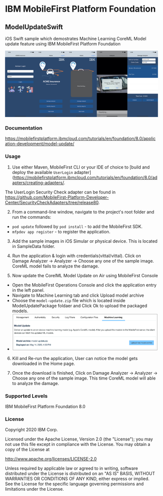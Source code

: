 IBM MobileFirst Platform Foundation
===
## ModelUpdateSwift
iOS Swift sample which demostrates Machine Learning CoreML Model update feature using IBM MobileFirst Platform Foundation 

![Model Update Screenshot](screenshot.jpg)

### Documentation
https://mobilefirstplatform.ibmcloud.com/tutorials/en/foundation/8.0/application-development/model-update/

### Usage

1. Use either Maven, MobileFirst CLI or your IDE of choice to [build and deploy the available `UserLogin` adapter](https://mobilefirstplatform.ibmcloud.com/tutorials/en/foundation/8.0/adapters/creating-adapters/.

 The UserLogin Security Check adapter can be found in https://github.com/MobileFirst-Platform-Developer-Center/SecurityCheckAdapters/tree/release80.

2. From a command-line window, navigate to the project's root folder and run the commands:
 - `pod update` followed by `pod install` - to add the MobileFirst SDK.
 - `mfpdev app register` - to register the application.

3. Add the sample images in iOS Simular or physical device. This is located in SampleData folder.

4. Run the application & login with credentials(vittal/vittal). Click on Damage Analyzer -> Analyzer -> Choose any one of the sample image. CoreML model fails to analyze the damage.

5. Now update the CorelML Model Update on Air using MobileFirst Console
 - Open the MobileFirst Operations Console and click the application entry in the left panel.
 - Navigate to Machine Learning tab and click Upload model archive 
 - Choose the `model-update.zip` file which is located inside ModelUpdatePackage foldaer and Click Ok to upload the packaged models.
 - ![Model Update Screenshot](modelupdate.png)

6. Kill and Re-run the application, User can notice the model gets downloaded in the Home page.

7. Once the download is finished, Click on Damage Analyzer -> Analyzer -> Choose any one of the sample image. This time CoreML model will able to analyze the damage.

### Supported Levels
IBM MobileFirst Platform Foundation 8.0

### License
Copyright 2020 IBM Corp.

Licensed under the Apache License, Version 2.0 (the "License");
you may not use this file except in compliance with the License.
You may obtain a copy of the License at

http://www.apache.org/licenses/LICENSE-2.0

Unless required by applicable law or agreed to in writing, software
distributed under the License is distributed on an "AS IS" BASIS,
WITHOUT WARRANTIES OR CONDITIONS OF ANY KIND, either express or implied.
See the License for the specific language governing permissions and
limitations under the License.
